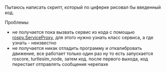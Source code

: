 Пытаюсь написать скрипт, который по циферке рисовал бы введенный код.

Проблемы:
* не получается пока вызвать сервис из кода с помощью [rospy.ServiceProxy](http://docs.ros.org/melodic/api/rospy/html/rospy.impl.tcpros_service.ServiceProxy-class.html), для этого нужно узнать класс сервиса, а где узнать - неизвестно
* не получается никак отладить программу и откалибровать движение, все работает только один раз
ну то есть запускается roscore, turtlesim_node, затем код. после первого выхода, код перестает отправлять сообщения черепахе 
